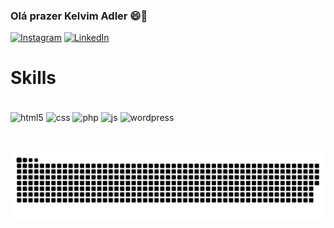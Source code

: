 ### Olá prazer Kelvim Adler 😄🚀 



[![Instagram](https://img.shields.io/badge/Instagram-E4405F?style=for-the-badge&logo=instagram&logoColor=white)](https://instagram.com/kelvimadler)
[![LinkedIn](https://img.shields.io/badge/linkedin-836FFF?style=for-the-badge&logo=linkedin&logoColor=white)](https://br.linkedin.com/in/kelvimadler)



# Skills
<br>
<div style="display: inline_block">
  <img align="center" alt="html5" src="https://img.shields.io/badge/HTML5-E34F26?style=for-the-badge&logo=html5&logoColor=white" />
  <img align="center" alt="css" src="https://img.shields.io/badge/CSS3-1572B6?style=for-the-badge&logo=css3&logoColor=white" />
  <img align="center" alt="php" src="https://img.shields.io/badge/PHP-BF40BF?style=for-the-badge&logo=php&logoColor=white">
  <img align="center" alt="js" src="https://img.shields.io/badge/JavaScript-F7DF1E?style=for-the-badge&logo=javascript&logoColor=black" />
   <img align="center" alt="wordpress" src="https://img.shields.io/badge/Wordpress-21759B?style=for-the-badge&logo=wordpress&logoColor=white">
</div>
<br/>


##

![Snake animation](https://github.com/kelvimadler/gifprofile/blob/main/github-contribution-grid-snake.svg)

